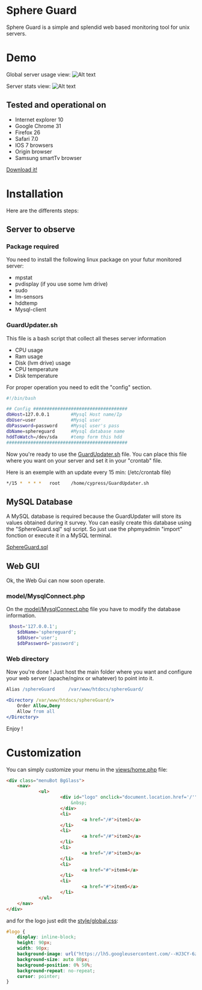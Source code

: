 # Sphere Guard

Sphere Guard is a simple and splendid web based monitoring tool for unix servers.


# Demo

Global server usage view:
![Alt text](https://lh5.googleusercontent.com/-OM3nLdYtyHI/Urbf5yqMiZI/AAAAAAAAByM/vQ0N3BAcxl8/w2234-h872-no/Capture+d%25E2%2580%2599e%25CC%2581cran+2013-12-22+a%25CC%2580+13.49.08.png "Global server usage")

Server stats view:
![Alt text](https://lh6.googleusercontent.com/-UK0ZacKukRs/Urbf56PGUqI/AAAAAAAAByI/hFNKdKU4f68/w2236-h912-no/Capture+d%25E2%2580%2599e%25CC%2581cran+2013-12-22+a%25CC%2580+13.49.17.png "Global server usage")


## Tested and operational on
* Internet explorer 10
* Google Chrome 31
* Firefox 26
* Safari 7.0
* IOS 7 browsers
* Origin browser
* Samsung smartTv browser

<a href="https://github.com/CypressXt/Sphere-Guard/releases/">Download it!</a>

# Installation
Here are the differents steps:

## Server to observe
### Package required
You need to install the following linux package on your futur monitored server:
* mpstat
* pvdisplay (if you use some lvm drive)
* sudo
* lm-sensors
* hddtemp
* Mysql-client

### GuardUpdater.sh
This file is a bash script that collect all theses server information
* CPU usage
* Ram usage
* Disk (lvm drive) usage
* CPU temperature
* Disk temperature

For proper operation you need to edit the "config" section.

```bash
#!/bin/bash

## Config ###################################
dbHost=127.0.0.1        #Mysql Host name/Ip
dbUser=user             #Mysql user
dbPassword=password     #Mysql user's pass
dbName=sphereguard	    #Mysql database name
hddToWatch=/dev/sda     #temp form this hdd
#############################################
```

Now you're ready to use the <a href="https://github.com/CypressXt/Sphere-Guard/blob/master/GuardUpdater.sh">GuardUpdater.sh</a> file.
You can place this file where you want on your server and set it in your "crontab" file.

Here is an exemple with an update every 15 min:
(/etc/crontab file)
```bash
*/15 *	* * *	root	/home/cypress/GuardUpdater.sh
```
## MySQL Database

A MySQL database is required because the GuardUpdater will store its values ​​obtained during it survey.
You can easily create this database using the "SphereGuard.sql" sql script. So just use the phpmyadmin "import" fonction or execute it in a MySQL terminal.

<a href="https://github.com/CypressXt/Sphere-Guard/blob/master/SphereGuard.sql">SphereGuard.sql</a>

## Web GUI

Ok, the Web Gui can now soon operate.

### model/MysqlConnect.php
On the <a href="https://github.com/CypressXt/Sphere-Guard/blob/master/model/MysqlConnect.php">model/MysqlConnect.php</a> file you have to modify the database information.

```php
 $host='127.0.0.1';
    $dbName='sphereguard';
    $dbUser='user';
    $dbPassword='password';
```
### Web directory

Now you're done ! 
Just host the main folder where you want and configure your web server (apache/nginx or whatever) to point into it.

```apache
Alias /sphereGuard     /var/www/htdocs/sphereGuard/

<Directory /var/www/htdocs/sphereGuard/>
    Order Allow,Deny
    Allow from all
</Directory>
```

Enjoy !

# Customization
You can simply customize your menu in the <a href="https://github.com/CypressXt/Sphere-Guard/blob/master/views/home.php">views/home.php</a> file:

```html
<div class="menuBot BgGlass">
    <nav>
            <ul>
                    <div id="logo" onclick="document.location.href='/'">
                        &nbsp;
                    </div>
                    <li>
                            <a href="/#">item1</a>
                    </li>
                    <li>
                            <a href="/#">item2</a>
                    </li>
                    <li>
                            <a href="/#">item3</a>
                    </li>
                    <li>
                            <a href="#">item4</a>
                    </li>
                    <li>
                            <a href="#">item5</a>
                    </li>
            </ul>
    </nav>
</div>
```

and for the logo just edit the <a href="https://github.com/CypressXt/Sphere-Guard/blob/master/views/home.php">style/global.css</a>:

```css
#logo {
	display: inline-block;
	height: 90px;
	width: 90px;
	background-image: url("https://lh5.googleusercontent.com/--HJ3CY-6zKE/UdF4Eg5Iv5I/AAAAAAAAAOE/bcS_F8htlu4/w416-h1000-no/logoCy.png");
	background-size: auto 80px;
	background-position: 0% 50%;
	background-repeat: no-repeat;
	cursor: pointer;
}
```


